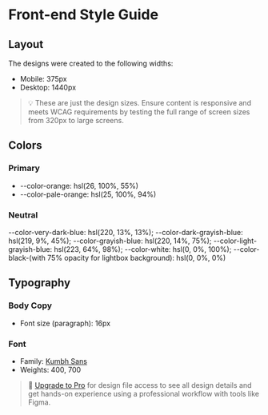 # Front-end Style Guide

## Layout

The designs were created to the following widths:

- Mobile: 375px
- Desktop: 1440px

> 💡 These are just the design sizes. Ensure content is responsive and meets WCAG requirements by testing the full range of screen sizes from 320px to large screens.

## Colors

### Primary

- --color-orange: hsl(26, 100%, 55%)
- --color-pale-orange: hsl(25, 100%, 94%)

### Neutral

 --color-very-dark-blue: hsl(220, 13%, 13%);
 --color-dark-grayish-blue: hsl(219, 9%, 45%);
 --color-grayish-blue: hsl(220, 14%, 75%);
 --color-light-grayish-blue: hsl(223, 64%, 98%);
 --color-white: hsl(0, 0%, 100%);
 --color-black-(with 75% opacity for lightbox background): hsl(0, 0%, 0%)

## Typography

### Body Copy

- Font size (paragraph): 16px

### Font

- Family: [Kumbh Sans](https://fonts.google.com/specimen/Kumbh+Sans)
- Weights: 400, 700

> 💎 [Upgrade to Pro](https://www.frontendmentor.io/pro?ref=style-guide) for design file access to see all design details and get hands-on experience using a professional workflow with tools like Figma.

